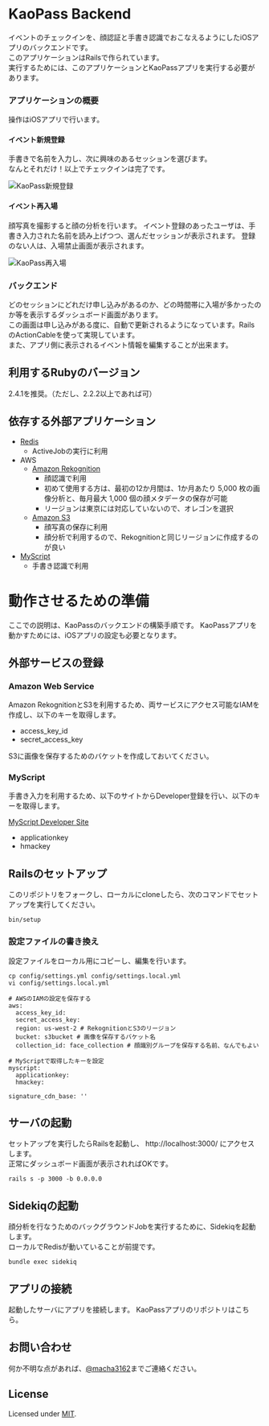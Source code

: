 # KaoPass Backend

イベントのチェックインを、顔認証と手書き認識でおこなえるようにしたiOSアプリのバックエンドです。  
このアプリケーションはRailsで作られています。  
実行するためには、このアプリケーションとKaoPassアプリを実行する必要があります。  

### アプリケーションの概要


操作はiOSアプリで行います。

#### イベント新規登録
手書きで名前を入力し、次に興味のあるセッションを選びます。  
なんとそれだけ！以上でチェックインは完了です。

![KaoPass新規登録](https://media.giphy.com/media/6ekYTjQ5Gx4D6/giphy.gif "新規登録")



#### イベント再入場
顔写真を撮影すると顔の分析を行います。
イベント登録のあったユーザは、手書き入力された名前を読み上げつつ、選んだセッションが表示されます。
登録のない人は、入場禁止画面が表示されます。

![KaoPass再入場](https://media.giphy.com/media/DqWgTaUIAbv4A/giphy.gif "再入場")


### バックエンド
どのセッションにどれだけ申し込みがあるのか、どの時間帯に入場が多かったのか等を表示するダッシュボード画面があります。  
この画面は申し込みがある度に、自動で更新されるようになっています。RailsのActionCableを使って実現しています。  
また、アプリ側に表示されるイベント情報を編集することが出来ます。


## 利用するRubyのバージョン
2.4.1を推奨。（ただし、2.2.2以上であれば可）

## 依存する外部アプリケーション

* [Redis](https://redis.io/)
  * ActiveJobの実行に利用
* AWS
  * [Amazon Rekognition](https://aws.amazon.com/jp/rekognition/)
    * 顔認識で利用
    * 初めて使用する方は、最初の12か月間は、1か月あたり 5,000 枚の画像分析と、毎月最大 1,000 個の顔メタデータの保存が可能
    * リージョンは東京には対応していないので、オレゴンを選択
  * [Amazon S3](https://aws.amazon.com/jp/s3/)
    * 顔写真の保存に利用
    * 顔分析で利用するので、Rekognitionと同じリージョンに作成するのが良い
* [MyScript](https://www.myscript.com/?lang=ja)
  * 手書き認識で利用

# 動作させるための準備

ここでの説明は、KaoPassのバックエンドの構築手順です。
KaoPassアプリを動かすためには、iOSアプリの設定も必要となります。


## 外部サービスの登録

### Amazon Web Service
Amazon RekognitionとS3を利用するため、両サービスにアクセス可能なIAMを作成し、以下のキーを取得します。

* access_key_id
* secret_access_key

S3に画像を保存するためのバケットを作成しておいてください。


### MyScript

手書き入力を利用するため、以下のサイトからDeveloper登録を行い、以下のキーを取得します。


[MyScript Developer Site](https://developer.myscript.com/)

* applicationkey
* hmackey

## Railsのセットアップ

このリポジトリをフォークし、ローカルにcloneしたら、次のコマンドでセットアップを実行してください。

```
bin/setup
```

### 設定ファイルの書き換え

設定ファイルをローカル用にコピーし、編集を行います。
```
cp config/settings.yml config/settings.local.yml
vi config/settings.local.yml
```

```
# AWSのIAMの設定を保存する
aws:
  access_key_id:
  secret_access_key:
  region: us-west-2 # RekognitionとS3のリージョン
  bucket: s3bucket # 画像を保存するバケット名
  collection_id: face_collection # 顔識別グループを保存する名前、なんでもよい

# MyScriptで取得したキーを設定
myscript:
  applicationkey:
  hmackey:

signature_cdn_base: ''
```


## サーバの起動

セットアップを実行したらRailsを起動し、 http://localhost:3000/ にアクセスします。  
正常にダッシュボード画面が表示されればOKです。

```
rails s -p 3000 -b 0.0.0.0
```

## Sidekiqの起動

顔分析を行なうためのバックグラウンドJobを実行するために、Sidekiqを起動します。  
ローカルでRedisが動いていることが前提です。

```
bundle exec sidekiq
```

## アプリの接続

起動したサーバにアプリを接続します。
KaoPassアプリのリポジトリはこちら。

## お問い合わせ

何か不明な点があれば、[@macha3162](https://twitter.com/macha3162)までご連絡ください。


## License

Licensed under [MIT](https://github.com/TalAter/annyang/blob/master/LICENSE).